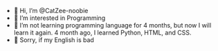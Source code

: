 - 👋 Hi, I’m @CatZee-noobie
- 👀 I’m interested in Programming
- 🌱 I’m not learning programming language for 4 months, but now 
I will learn it again. 4 month ago, I learned Python, HTML, and CSS.
- 🌾 Sorry, if my English is bad


<!---
CatZee-noobie/CatZee-noobie is a ✨ special ✨ repository because its `README.md` (this file) appears on your GitHub profile.
You can click the Preview link to take a look at your changes.
--->
